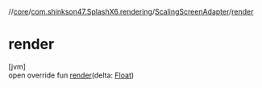 //[core](../../../index.md)/[com.shinkson47.SplashX6.rendering](../index.md)/[ScalingScreenAdapter](index.md)/[render](render.md)

# render

[jvm]\
open override fun [render](render.md)(delta: [Float](https://kotlinlang.org/api/latest/jvm/stdlib/kotlin/-float/index.html))
